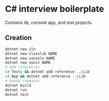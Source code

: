 # C# interview boilerplate

Contains lib, console app, and test projects.

## Creation

```sh
dotnet new sln
dotnet new classlib NAME
dotnet new console NAME
dotnet new xunit NAME
# add references
cd Tests && dotnet add reference ..\Lib
cd App && dotnet add reference ..\Lib
# handy commands
dotnet build
dotnet run
dotnet test
```
